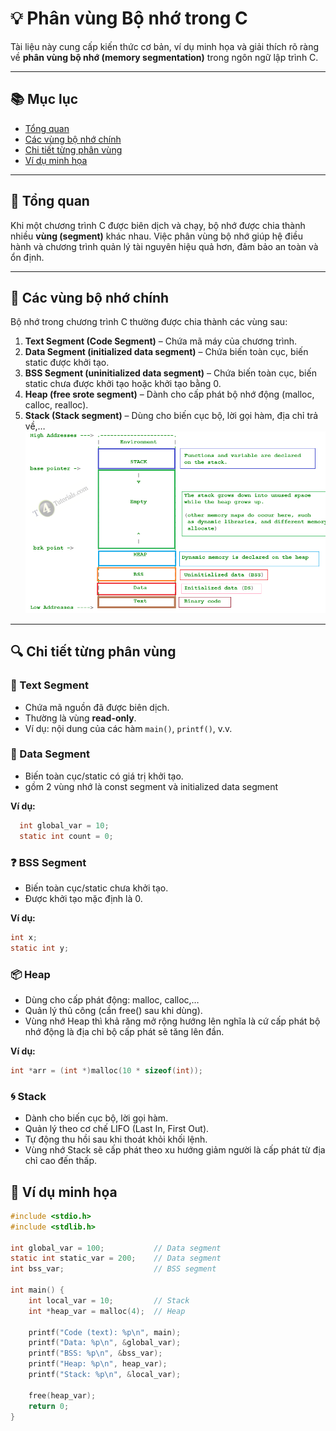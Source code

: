 # 💡 Phân vùng Bộ nhớ trong C

Tài liệu này cung cấp kiến thức cơ bản, ví dụ minh họa và giải thích rõ ràng về **phân vùng bộ nhớ (memory segmentation)** trong ngôn ngữ lập trình C.

---

## 📚 Mục lục

- [Tổng quan](#tổng-quan)
- [Các vùng bộ nhớ chính](#các-vùng-bộ-nhớ-chính)
- [Chi tiết từng phân vùng](#chi-tiết-từng-phân-vùng)
- [Ví dụ minh họa](#ví-dụ-minh-họa)

---

## 🧠 Tổng quan

Khi một chương trình C được biên dịch và chạy, bộ nhớ được chia thành nhiều **vùng (segment)** khác nhau. Việc phân vùng bộ nhớ giúp hệ điều hành và chương trình quản lý tài nguyên hiệu quả hơn, đảm bảo an toàn và ổn định.

---

## 🧩 Các vùng bộ nhớ chính

Bộ nhớ trong chương trình C thường được chia thành các vùng sau:

1. **Text Segment (Code Segment)** – Chứa mã máy của chương trình.
2. **Data Segment (initialized data segment)** – Chứa biến toàn cục, biến static được khởi tạo.
3. **BSS Segment (uninitialized data segment)** – Chứa biến toàn cục, biến static chưa được khởi tạo hoặc khởi tạo bằng 0.
4. **Heap  (free srote segment)** – Dành cho cấp phát bộ nhớ động (malloc, calloc, realloc).
5. **Stack (Stack segment)** – Dùng cho biến cục bộ, lời gọi hàm, địa chỉ trả về,…
![alt text](image.png)
---

## 🔍 Chi tiết từng phân vùng

### 📄 Text Segment
- Chứa mã nguồn đã được biên dịch.
- Thường là vùng **read-only**.
- Ví dụ: nội dung của các hàm `main()`, `printf()`, v.v.

### 🧾 Data Segment
- Biến toàn cục/static có giá trị khởi tạo.
- gồm 2 vùng nhớ là const segment và initialized data segment

**Ví dụ:**
```c
  int global_var = 10;
  static int count = 0;
```
### ❓ BSS Segment
- Biến toàn cục/static chưa khởi tạo.
- Được khởi tạo mặc định là 0.

**Ví dụ:**
```c
int x;
static int y;
```
### 📦 Heap
- Dùng cho cấp phát động: malloc, calloc,…
- Quản lý thủ công (cần free() sau khi dùng).
- Vùng nhớ Heap thì khả răng mở rộng hướng lên nghĩa là cứ cấp phát bộ nhớ động là địa chỉ bộ cấp phát sẽ tăng lên đần.

**Ví dụ:**
```c
int *arr = (int *)malloc(10 * sizeof(int));
```

### 🌀 Stack 
- Dành cho biến cục bộ, lời gọi hàm.
- Quản lý theo cơ chế LIFO (Last In, First Out).
- Tự động thu hồi sau khi thoát khỏi khối lệnh.
- Vùng nhớ Stack sẽ cấp phát theo xu hướng giảm người là cấp phát từ địa chỉ cao đến thấp.

## 🧪 Ví dụ minh họa

```c
#include <stdio.h>
#include <stdlib.h>

int global_var = 100;           // Data segment
static int static_var = 200;    // Data segment
int bss_var;                    // BSS segment

int main() {
    int local_var = 10;         // Stack
    int *heap_var = malloc(4);  // Heap

    printf("Code (text): %p\n", main);
    printf("Data: %p\n", &global_var);
    printf("BSS: %p\n", &bss_var);
    printf("Heap: %p\n", heap_var);
    printf("Stack: %p\n", &local_var);

    free(heap_var);
    return 0;
}
```
